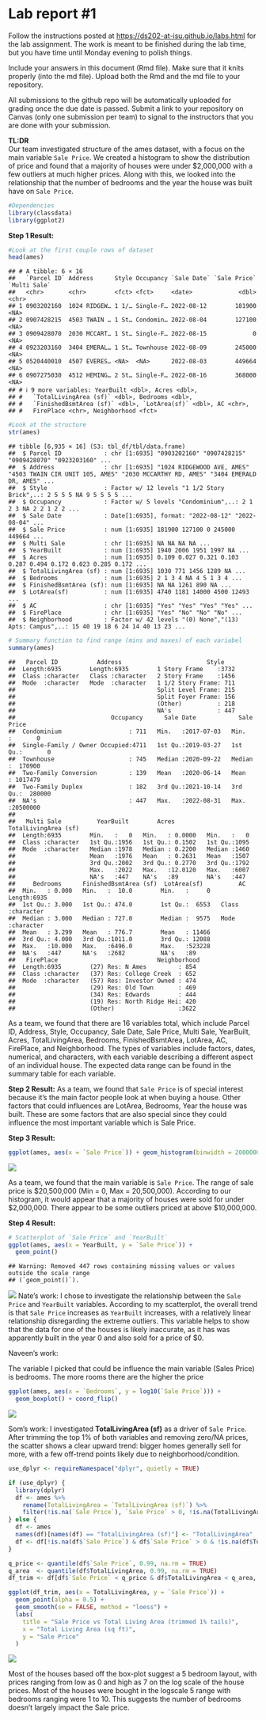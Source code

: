
<!-- README.md is generated from README.Rmd. Please edit the README.Rmd file -->

# Lab report \#1

Follow the instructions posted at
<https://ds202-at-isu.github.io/labs.html> for the lab assignment. The
work is meant to be finished during the lab time, but you have time
until Monday evening to polish things.

Include your answers in this document (Rmd file). Make sure that it
knits properly (into the md file). Upload both the Rmd and the md file
to your repository.

All submissions to the github repo will be automatically uploaded for
grading once the due date is passed. Submit a link to your repository on
Canvas (only one submission per team) to signal to the instructors that
you are done with your submission.

**TL:DR**  
Our team investigated structure of the ames dataset, with a focus on the
main variable `Sale Price`. We created a histogram to show the
distribution of price and found that a majority of houses were under
\$2,000,000 with a few outliers at much higher prices. Along with this,
we looked into the relationship that the number of bedrooms and the year
the house was built have on `Sale Price`.

``` r
#Dependencies
library(classdata)
library(ggplot2)
```

**Step 1 Result:**

``` r
#Look at the first couple rows of dataset
head(ames)
```

    ## # A tibble: 6 × 16
    ##   `Parcel ID` Address      Style Occupancy `Sale Date` `Sale Price` `Multi Sale`
    ##   <chr>       <chr>        <fct> <fct>     <date>             <dbl> <chr>       
    ## 1 0903202160  1024 RIDGEW… 1 1/… Single-F… 2022-08-12        181900 <NA>        
    ## 2 0907428215  4503 TWAIN … 1 St… Condomin… 2022-08-04        127100 <NA>        
    ## 3 0909428070  2030 MCCART… 1 St… Single-F… 2022-08-15             0 <NA>        
    ## 4 0923203160  3404 EMERAL… 1 St… Townhouse 2022-08-09        245000 <NA>        
    ## 5 0520440010  4507 EVERES… <NA>  <NA>      2022-08-03        449664 <NA>        
    ## 6 0907275030  4512 HEMING… 2 St… Single-F… 2022-08-16        368000 <NA>        
    ## # ℹ 9 more variables: YearBuilt <dbl>, Acres <dbl>,
    ## #   `TotalLivingArea (sf)` <dbl>, Bedrooms <dbl>,
    ## #   `FinishedBsmtArea (sf)` <dbl>, `LotArea(sf)` <dbl>, AC <chr>,
    ## #   FirePlace <chr>, Neighborhood <fct>

``` r
#Look at the structure
str(ames)
```

    ## tibble [6,935 × 16] (S3: tbl_df/tbl/data.frame)
    ##  $ Parcel ID            : chr [1:6935] "0903202160" "0907428215" "0909428070" "0923203160" ...
    ##  $ Address              : chr [1:6935] "1024 RIDGEWOOD AVE, AMES" "4503 TWAIN CIR UNIT 105, AMES" "2030 MCCARTHY RD, AMES" "3404 EMERALD DR, AMES" ...
    ##  $ Style                : Factor w/ 12 levels "1 1/2 Story Brick",..: 2 5 5 5 NA 9 5 5 5 5 ...
    ##  $ Occupancy            : Factor w/ 5 levels "Condominium",..: 2 1 2 3 NA 2 2 1 2 2 ...
    ##  $ Sale Date            : Date[1:6935], format: "2022-08-12" "2022-08-04" ...
    ##  $ Sale Price           : num [1:6935] 181900 127100 0 245000 449664 ...
    ##  $ Multi Sale           : chr [1:6935] NA NA NA NA ...
    ##  $ YearBuilt            : num [1:6935] 1940 2006 1951 1997 NA ...
    ##  $ Acres                : num [1:6935] 0.109 0.027 0.321 0.103 0.287 0.494 0.172 0.023 0.285 0.172 ...
    ##  $ TotalLivingArea (sf) : num [1:6935] 1030 771 1456 1289 NA ...
    ##  $ Bedrooms             : num [1:6935] 2 1 3 4 NA 4 5 1 3 4 ...
    ##  $ FinishedBsmtArea (sf): num [1:6935] NA NA 1261 890 NA ...
    ##  $ LotArea(sf)          : num [1:6935] 4740 1181 14000 4500 12493 ...
    ##  $ AC                   : chr [1:6935] "Yes" "Yes" "Yes" "Yes" ...
    ##  $ FirePlace            : chr [1:6935] "Yes" "No" "No" "No" ...
    ##  $ Neighborhood         : Factor w/ 42 levels "(0) None","(13) Apts: Campus",..: 15 40 19 18 6 24 14 40 13 23 ...

``` r
# Summary function to find range (mins and maxes) of each variabel
summary(ames)
```

    ##   Parcel ID           Address                        Style     
    ##  Length:6935        Length:6935        1 Story Frame    :3732  
    ##  Class :character   Class :character   2 Story Frame    :1456  
    ##  Mode  :character   Mode  :character   1 1/2 Story Frame: 711  
    ##                                        Split Level Frame: 215  
    ##                                        Split Foyer Frame: 156  
    ##                                        (Other)          : 218  
    ##                                        NA's             : 447  
    ##                           Occupancy      Sale Date            Sale Price      
    ##  Condominium                   : 711   Min.   :2017-07-03   Min.   :       0  
    ##  Single-Family / Owner Occupied:4711   1st Qu.:2019-03-27   1st Qu.:       0  
    ##  Townhouse                     : 745   Median :2020-09-22   Median :  170900  
    ##  Two-Family Conversion         : 139   Mean   :2020-06-14   Mean   : 1017479  
    ##  Two-Family Duplex             : 182   3rd Qu.:2021-10-14   3rd Qu.:  280000  
    ##  NA's                          : 447   Max.   :2022-08-31   Max.   :20500000  
    ##                                                                               
    ##   Multi Sale          YearBuilt        Acres         TotalLivingArea (sf)
    ##  Length:6935        Min.   :   0   Min.   : 0.0000   Min.   :   0        
    ##  Class :character   1st Qu.:1956   1st Qu.: 0.1502   1st Qu.:1095        
    ##  Mode  :character   Median :1978   Median : 0.2200   Median :1460        
    ##                     Mean   :1976   Mean   : 0.2631   Mean   :1507        
    ##                     3rd Qu.:2002   3rd Qu.: 0.2770   3rd Qu.:1792        
    ##                     Max.   :2022   Max.   :12.0120   Max.   :6007        
    ##                     NA's   :447    NA's   :89        NA's   :447         
    ##     Bedrooms      FinishedBsmtArea (sf)  LotArea(sf)          AC           
    ##  Min.   : 0.000   Min.   :  10.0        Min.   :     0   Length:6935       
    ##  1st Qu.: 3.000   1st Qu.: 474.0        1st Qu.:  6553   Class :character  
    ##  Median : 3.000   Median : 727.0        Median :  9575   Mode  :character  
    ##  Mean   : 3.299   Mean   : 776.7        Mean   : 11466                     
    ##  3rd Qu.: 4.000   3rd Qu.:1011.0        3rd Qu.: 12088                     
    ##  Max.   :10.000   Max.   :6496.0        Max.   :523228                     
    ##  NA's   :447      NA's   :2682          NA's   :89                         
    ##   FirePlace                            Neighborhood 
    ##  Length:6935        (27) Res: N Ames         : 854  
    ##  Class :character   (37) Res: College Creek  : 652  
    ##  Mode  :character   (57) Res: Investor Owned : 474  
    ##                     (29) Res: Old Town       : 469  
    ##                     (34) Res: Edwards        : 444  
    ##                     (19) Res: North Ridge Hei: 420  
    ##                     (Other)                  :3622

As a team, we found that there are 16 variables total, which include
Parcel ID, Address, Style, Occupancy, Sale Date, Sale Price, Multi Sale,
YearBuilt, Acres, TotalLivingArea, Bedrooms, FinishedBsmtArea, LotArea,
AC, FirePlace, and Neighborhood. The types of variables include factors,
dates, numerical, and characters, with each variable describing a
different aspect of an individual house. The expected data range can be
found in the summary table for each variable.

**Step 2 Result:** As a team, we found that `Sale Price` is of special
interest because it’s the main factor people look at when buying a
house. Other factors that could influences are LotArea, Bedrooms, Year
the house was built. These are some factors that are also special since
they could influence the most important variable which is Sale Price.

**Step 3 Result:**

``` r
ggplot(ames, aes(x = `Sale Price`)) + geom_histogram(binwidth = 2000000, fill = "blue") + ggtitle("Histogram of Sales Price")
```

![](README_files/figure-gfm/unnamed-chunk-5-1.png)<!-- -->

As a team, we found that the main variable is `Sale Price`. The range of
sale price is \$20,500,000 (Min = 0, Max = 20,500,000). According to our
histogram, it would appear that a majority of houses were sold for under
\$2,000,000. There appear to be some outliers priced at above
\$10,000,000.

**Step 4 Result:**

``` r
# Scatterplot of `Sale Price` and `YearBuilt`
ggplot(ames, aes(x = YearBuilt, y = `Sale Price`)) +
  geom_point()
```

    ## Warning: Removed 447 rows containing missing values or values outside the scale range
    ## (`geom_point()`).

![](README_files/figure-gfm/unnamed-chunk-6-1.png)<!-- --> Nate’s work:
I chose to investigate the relationship between the `Sale Price` and
`YearBuilt` variables. According to my scatterplot, the overall trend is
that `Sale Price` increases as `YearBuilt` increases, with a relatively
linear relationship disregarding the extreme outliers. This variable
helps to show that the data for one of the houses is likely inaccurate,
as it has was apparently built in the year 0 and also sold for a price
of \$0.

Naveen’s work:

The variable I picked that could be influence the main variable (Sales
Price) is bedrooms. The more rooms there are the higher the price

``` r
ggplot(ames, aes(x = `Bedrooms`, y = log10(`Sale Price`))) +
  geom_boxplot() + coord_flip() 
```

![](README_files/figure-gfm/unnamed-chunk-7-1.png)<!-- -->

Som’s work: I investigated **TotalLivingArea (sf)** as a driver of
`Sale Price`. After trimming the top 1% of both variables and removing
zero/NA prices, the scatter shows a clear upward trend: bigger homes
generally sell for more, with a few off-trend points likely due to
neighborhood/condition.

``` r
use_dplyr <- requireNamespace("dplyr", quietly = TRUE)

if (use_dplyr) {
  library(dplyr)
  df <- ames %>%
    rename(TotalLivingArea = `TotalLivingArea (sf)`) %>%
    filter(!is.na(`Sale Price`), `Sale Price` > 0, !is.na(TotalLivingArea))
} else {
  df <- ames
  names(df)[names(df) == "TotalLivingArea (sf)"] <- "TotalLivingArea"
  df <- df[!is.na(df$`Sale Price`) & df$`Sale Price` > 0 & !is.na(df$TotalLivingArea), ]
}

q_price <- quantile(df$`Sale Price`, 0.99, na.rm = TRUE)
q_area  <- quantile(df$TotalLivingArea, 0.99, na.rm = TRUE)
df_trim <- df[df$`Sale Price` < q_price & df$TotalLivingArea < q_area, ]

ggplot(df_trim, aes(x = TotalLivingArea, y = `Sale Price`)) +
  geom_point(alpha = 0.5) +
  geom_smooth(se = FALSE, method = "loess") +
  labs(
    title = "Sale Price vs Total Living Area (trimmed 1% tails)",
    x = "Total Living Area (sq ft)",
    y = "Sale Price"
  )
```

![](README_files/figure-gfm/unnamed-chunk-8-1.png)<!-- -->

Most of the houses based off the box-plot suggest a 5 bedroom layout,
with prices ranging from low as 0 and high as 7 on the log scale of the
house prices. Most of the houses were bought in the logscale 5 range
with bedrooms ranging were 1 to 10. This suggests the number of bedrooms
doesn’t largely impact the Sale price.
